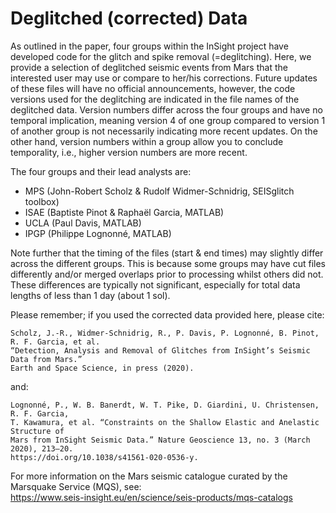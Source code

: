 # Deglitched (corrected) Data


As outlined in the paper, four groups within the InSight project have developed code for the glitch and spike removal (=deglitching).
Here, we provide a selection of deglitched seismic events from Mars that the interested user may use or compare to her/his corrections.
Future updates of these files will have no official announcements, however, the code versions used for the deglitching are 
indicated in the file names of the deglitched data. Version numbers differ across the four groups and have no temporal
implication, meaning version 4 of one group compared to version 1 of another group is not necessarily indicating more recent updates.
On the other hand, version numbers within a group allow you to conclude temporality, i.e., higher version numbers are more recent.


The four groups and their lead analysts are:
- MPS (John-Robert Scholz & Rudolf Widmer-Schnidrig, SEISglitch toolbox)
- ISAE (Baptiste Pinot & Raphaël Garcia, MATLAB)
- UCLA (Paul Davis, MATLAB)
- IPGP (Philippe Lognonné, MATLAB)


Note further that the timing of the files (start & end times) may slightly differ across the different groups.
This is because some groups may have cut files differently and/or merged overlaps prior to processing whilst others did not. 
These differences are typically not significant, especially for total data lengths of less than 1 day (about 1 sol).

Please remember; if you used the corrected data provided here, please cite:

    Scholz, J.-R., Widmer-Schnidrig, R., P. Davis, P. Lognonné, B. Pinot, R. F. Garcia, et al. 
    “Detection, Analysis and Removal of Glitches from InSight’s Seismic Data from Mars.” 
    Earth and Space Science, in press (2020).

and:

    Lognonné, P., W. B. Banerdt, W. T. Pike, D. Giardini, U. Christensen, R. F. Garcia, 
    T. Kawamura, et al. “Constraints on the Shallow Elastic and Anelastic Structure of
    Mars from InSight Seismic Data.” Nature Geoscience 13, no. 3 (March 2020), 213–20. 
    https://doi.org/10.1038/s41561-020-0536-y.

For more information on the Mars seismic catalogue curated by the Marsquake Service (MQS), see:  
https://www.seis-insight.eu/en/science/seis-products/mqs-catalogs